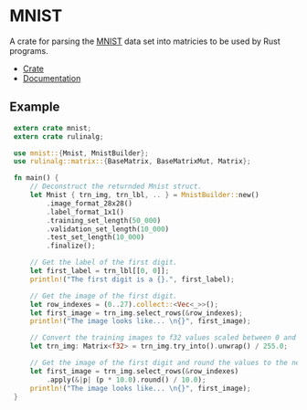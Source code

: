 # MNIST
A crate for parsing the [MNIST](http://yann.lecun.com/exdb/mnist/) data set into matricies to be
used by Rust programs.

* [Crate](https://crates.io/crates/mnist)
* [Documentation](https://docs.rs/mnist)

## Example
```rust
 extern crate mnist;
 extern crate rulinalg;

 use mnist::{Mnist, MnistBuilder};
 use rulinalg::matrix::{BaseMatrix, BaseMatrixMut, Matrix};

 fn main() {
     // Deconstruct the returnded Mnist struct.
     let Mnist { trn_img, trn_lbl, .. } = MnistBuilder::new()
         .image_format_28x28()
         .label_format_1x1()
         .training_set_length(50_000)
         .validation_set_length(10_000)
         .test_set_length(10_000)
         .finalize();

     // Get the label of the first digit.
     let first_label = trn_lbl[[0, 0]];
     println!("The first digit is a {}.", first_label);

     // Get the image of the first digit.
     let row_indexes = (0..27).collect::<Vec<_>>();
     let first_image = trn_img.select_rows(&row_indexes);
     println!("The image looks like... \n{}", first_image);

     // Convert the training images to f32 values scaled between 0 and 1.
     let trn_img: Matrix<f32> = trn_img.try_into().unwrap() / 255.0;

     // Get the image of the first digit and round the values to the nearest tenth.
     let first_image = trn_img.select_rows(&row_indexes)
         .apply(&|p| (p * 10.0).round() / 10.0);
     println!("The image looks like... \n{}", first_image);
 }
```
